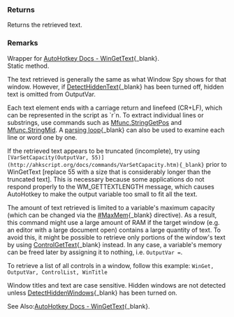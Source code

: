 ### Returns  
Returns the retrieved text.

### Remarks  
Wrapper for [AutoHotkey Docs - WinGetText](http://ahkscript.org/docs/commands/WinGetText.htm){_blank}.  
Static method.
		
The text retrieved is generally the same as what Window Spy shows for that window. However, if 
[DetectHiddenText](http://ahkscript.org/docs/commands/DetectHiddenText.htm){_blank} has been turned off, hidden text is omitted from OutputVar.

Each text element ends with a carriage return and linefeed (CR+LF), which can be represented in the script as \`r\`n. To extract individual
lines or substrings, use commands such as [Mfunc.StringGetPos](Mfunc.StringGetPos.html) and [Mfunc.StringMid](Mfunc.StringMid.html).
A [parsing loop](http://ahkscript.org/docs/commands/LoopParse.htm){_blank} can also be used to examine each line or word one by one.

If the retrieved text appears to be truncated (incomplete), try using
`[VarSetCapacity(OutputVar, 55)](http://ahkscript.org/docs/commands/VarSetCapacity.htm){_blank}` prior to WinGetText
[replace 55 with a size that is considerably longer than the truncated text]. This is necessary because some applications do not
respond properly to the WM_GETTEXTLENGTH message, which causes AutoHotkey to make the output variable too small to fit all the text.

The amount of text retrieved is limited to a variable's maximum capacity (which can be changed via
the [#MaxMem](http://ahkscript.org/docs/commands/_MaxMem.htm){_blank} directive). As a result, this command might use a large
amount of RAM if the target window (e.g. an editor with a large document open) contains a large quantity of text. To avoid this,
it might be possible to retrieve only portions of the window's text by using 
[ControlGetText](http://ahkscript.org/docs/commands/ControlGetText.htm){_blank} instead. In any case, a variable's
memory can be freed later by assigning it to nothing, i.e. `OutputVar =`.

To retrieve a list of all controls in a window, follow this example: `WinGet, OutputVar, ControlList, WinTitle`

Window titles and text are case sensitive. Hidden windows are not detected unless
[DetectHiddenWindows](http://ahkscript.org/docs/commands/DetectHiddenWindows.htm){_blank} has been turned on.

See Also:[AutoHotkey Docs - WinGetText](http://ahkscript.org/docs/commands/WinGetText.htm){_blank}.